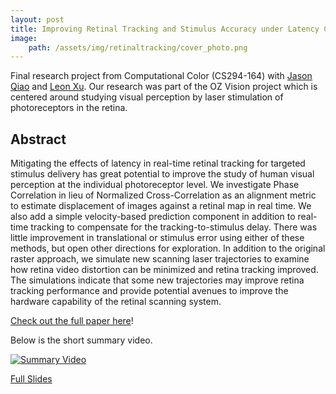 ```yaml
---
layout: post
title: Improving Retinal Tracking and Stimulus Accuracy under Latency Constraints for AOSLO
image:
    path: /assets/img/retinaltracking/cover_photo.png
---
```


Final research project from Computational Color (CS294-164) with [Jason Qiao](https://github.com/jqiao2) and [Leon Xu](https://github.com/leonxu1). 
Our research was part of the OZ Vision project which is centered around studying visual perception by laser stimulation of photoreceptors in the retina.

## Abstract

Mitigating the effects of latency in real-time retinal tracking for targeted stimulus delivery has great potential to improve the study of human visual perception at the individual photoreceptor level. We investigate Phase Correlation in lieu of Normalized Cross-Correlation as an alignment metric to estimate displacement of images against a retinal map in real time. We also add a simple velocity-based prediction component in addition to real-time tracking to compensate for the tracking-to-stimulus delay. There was little improvement in translational or stimulus error using either of these methods, but open other directions for exploration. In addition to the original raster approach, we simulate new scanning laser trajectories to examine how retina video distortion can be minimized and retina tracking improved. The simulations indicate that some new trajectories may improve retina tracking performance and provide potential avenues to improve the hardware capability of the retinal scanning system.

[Check out the full paper here](https://drive.google.com/file/d/1K2535o0LJYgCAs7xAJdR391JEuXMDzZM/view?usp=sharing)!

Below is the short summary video.

[![Summary Video](https://img.youtube.com/vi/DVqr2ySz1ao/0.jpg)](https://youtu.be/DVqr2ySz1ao)

[Full Slides](https://docs.google.com/presentation/d/1c8rYclDQdUfnVWDwS7rZmIPbI1uk7CaPbAliFgWFOhA/edit?usp=sharing)